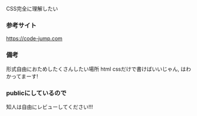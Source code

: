 CSS完全に理解したい

### 参考サイト
https://code-jump.com

### 備考
形式自由におためしたくさんしたい場所
html cssだけで書けばいいじゃん, はわかってまーす!

### publicにしているので
知人は自由にレビューしてください!!!
